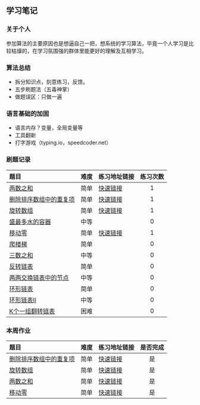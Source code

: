 ## 学习笔记

### 关于个人
参加算法的主要原因也是想逼自己一把，想系统的学习算法，毕竟一个人学习是比较枯燥的，在学习氛围强的群体里能更好的理解及互相学习。

### 算法总结
- 拆分知识点，刻意练习，反馈。
- 五步刷题法（五毒神掌）
- 做题误区：只做一遍

### 语言基础的加固
- 语言内存？变量，全局变量等
- 工具翻新
- 打字游戏（typing.io，speedcoder.net）


### 刷题记录

| 题目 | 难度 | 练习地址链接 | 练习次数 |
| :----- | :----- | :----- | :----: |
| [两数之和](https://leetcode-cn.com/problems/two-sum/) | 简单 | [快速链接](https://github.com/GaryHjy/learn-algorithm/blob/master/Week_01/practice/%E4%B8%A4%E6%95%B0%E4%B9%8B%E5%92%8C.js) | 1 |
| [删除排序数组中的重复项](https://leetcode-cn.com/problems/remove-duplicates-from-sorted-array/) | 简单 | [快速链接](https://github.com/GaryHjy/learn-algorithm/blob/master/Week_01/practice/%E5%88%A0%E9%99%A4%E6%8E%92%E5%BA%8F%E6%95%B0%E7%BB%84%E4%B8%AD%E7%9A%84%E9%87%8D%E5%A4%8D%E9%A1%B9.js) | 1 |
| [旋转数组](https://leetcode-cn.com/problems/rotate-array/) | 简单 | [快速链接](https://github.com/GaryHjy/learn-algorithm/blob/master/Week_01/practice/%E6%97%8B%E8%BD%AC%E6%95%B0%E7%BB%84.js) | 1 |
| [盛最多水的容器](https://leetcode-cn.com/problems/container-with-most-water/) | 中等 |  | 0 |
| [移动零](https://leetcode-cn.com/problems/move-zeroes/) | 简单 | [快速链接](https://github.com/GaryHjy/learn-algorithm/blob/master/Week_01/practice/%E7%A7%BB%E5%8A%A8%E9%9B%B6.js) | 1 |
| [爬楼梯](https://leetcode-cn.com/problems/climbing-stairs/) | 简单 |  | 0 |
| [三数之和](https://leetcode-cn.com/problems/3sum/) | 中等 |  | 0 |
| [反转链表](https://leetcode-cn.com/problems/reverse-linked-list/) | 简单 |  | 0 |
| [两两交换链表中的节点](https://leetcode-cn.com/problems/swap-nodes-in-pairs/) | 中等 |  | 0 |
| [环形链表](https://leetcode-cn.com/problems/linked-list-cycle/) | 简单 |  | 0 |
| [环形链表II](https://leetcode-cn.com/problems/linked-list-cycle-ii/) | 中等 |  | 0 |
| [K个一组翻转链表](https://leetcode-cn.com/problems/reverse-nodes-in-k-group/) | 困难 | | 0 |


### 本周作业

| 题目 | 难度 | 练习地址链接 | 是否完成 |
| :----- | :----- | :----- | :----: |
| [删除排序数组中的重复项](https://leetcode-cn.com/problems/remove-duplicates-from-sorted-array/) | 简单 | [快速链接](https://github.com/GaryHjy/learn-algorithm/blob/master/Week_01/practice/%E5%88%A0%E9%99%A4%E6%8E%92%E5%BA%8F%E6%95%B0%E7%BB%84%E4%B8%AD%E7%9A%84%E9%87%8D%E5%A4%8D%E9%A1%B9.js) | 是 |
| [旋转数组](https://leetcode-cn.com/problems/rotate-array/) | 简单 | [快速链接](https://github.com/GaryHjy/learn-algorithm/blob/master/Week_01/practice/%E6%97%8B%E8%BD%AC%E6%95%B0%E7%BB%84.js) | 是 |
| [两数之和](https://leetcode-cn.com/problems/two-sum/) | 简单 | [快速链接](https://github.com/GaryHjy/learn-algorithm/blob/master/Week_01/practice/%E4%B8%A4%E6%95%B0%E4%B9%8B%E5%92%8C.js) | 是 |
| [移动零](https://leetcode-cn.com/problems/move-zeroes/) | 简单 | [快速链接](https://github.com/GaryHjy/learn-algorithm/blob/master/Week_01/practice/%E7%A7%BB%E5%8A%A8%E9%9B%B6.js) | 是 |




